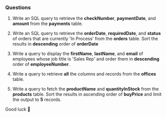 ### **Questions**  

1. Write an SQL query to retrieve the **checkNumber**, **paymentDate**, and **amount** from the **payments** table.  

2. Write an SQL query to retrieve the **orderDate**, **requiredDate**, and **status** of orders that are currently 'In Process' from the **orders** table. Sort the results in **descending** order of **orderDate**

3. Write a query to display the **firstName**, **lastName**, and **email** of employees whose job title is 'Sales Rep' and order them in **descending** order of **employeeNumber**.  

4. Write a query to retrieve **all** the columns and records from the **offices** table.  

5. Write a query to fetch the **productName** and **quantityInStock** from the **products** table. Sort the results in ascending order of **buyPrice** and limit the output to **5** records.  
   

Good luck 🚀